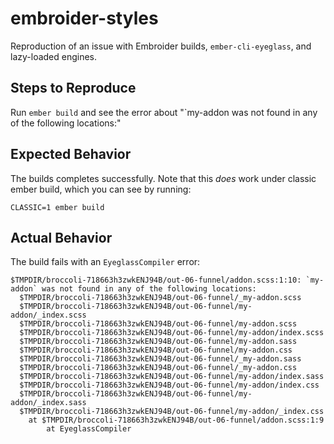 # embroider-styles

Reproduction of an issue with Embroider builds, `ember-cli-eyeglass`, and lazy-loaded engines.

## Steps to Reproduce

Run `ember build` and see the error about "`my-addon was not found in any of the following locations:"

## Expected Behavior

The builds completes successfully. Note that this _does_ work under classic ember build, which you can see by running:

```
CLASSIC=1 ember build
```

## Actual Behavior

The build fails with an `EyeglassCompiler` error:

```
$TMPDIR/broccoli-718663h3zwkENJ94B/out-06-funnel/addon.scss:1:10: `my-addon` was not found in any of the following locations:
  $TMPDIR/broccoli-718663h3zwkENJ94B/out-06-funnel/_my-addon.scss
  $TMPDIR/broccoli-718663h3zwkENJ94B/out-06-funnel/my-addon/_index.scss
  $TMPDIR/broccoli-718663h3zwkENJ94B/out-06-funnel/my-addon.scss
  $TMPDIR/broccoli-718663h3zwkENJ94B/out-06-funnel/my-addon/index.scss
  $TMPDIR/broccoli-718663h3zwkENJ94B/out-06-funnel/my-addon.sass
  $TMPDIR/broccoli-718663h3zwkENJ94B/out-06-funnel/my-addon.css
  $TMPDIR/broccoli-718663h3zwkENJ94B/out-06-funnel/_my-addon.sass
  $TMPDIR/broccoli-718663h3zwkENJ94B/out-06-funnel/_my-addon.css
  $TMPDIR/broccoli-718663h3zwkENJ94B/out-06-funnel/my-addon/index.sass
  $TMPDIR/broccoli-718663h3zwkENJ94B/out-06-funnel/my-addon/index.css
  $TMPDIR/broccoli-718663h3zwkENJ94B/out-06-funnel/my-addon/_index.sass
  $TMPDIR/broccoli-718663h3zwkENJ94B/out-06-funnel/my-addon/_index.css
    at $TMPDIR/broccoli-718663h3zwkENJ94B/out-06-funnel/addon.scss:1:9
        at EyeglassCompiler
```
